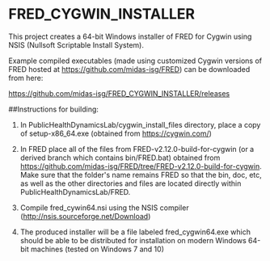 # FRED_CYGWIN_INSTALLER
This project creates a 64-bit Windows installer of FRED for Cygwin using NSIS (Nullsoft Scriptable Install System).

Example compiled executables (made using customized Cygwin versions of FRED hosted at https://github.com/midas-isg/FRED) can be downloaded from here:

https://github.com/midas-isg/FRED_CYGWIN_INSTALLER/releases

##Instructions for building:

1. In PublicHealthDynamicsLab/cygwin_install_files directory, place a copy of setup-x86_64.exe (obtained from https://cygwin.com/)

2. In FRED place all of the files from FRED-v2.12.0-build-for-cygwin (or a derived branch which contains bin/FRED.bat) obtained from https://github.com/midas-isg/FRED/tree/FRED-v2.12.0-build-for-cygwin. Make sure that the folder's name remains FRED so that the bin, doc, etc, as well as the other directories and files are located directly within PublicHealthDynamicsLab/FRED.

3. Compile fred_cywin64.nsi using the NSIS compiler (http://nsis.sourceforge.net/Download)

4. The produced installer will be a file labeled fred_cygwin64.exe which should be able to be distributed for installation on modern Windows 64-bit machines (tested on Windows 7 and 10)
